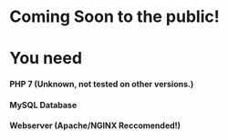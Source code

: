 # Coming Soon to the public!

# You need
#### PHP 7 (Unknown, not tested on other versions.)
#### MySQL Database
#### Webserver (Apache/NGINX Reccomended!)
